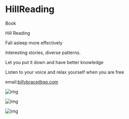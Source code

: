 # HillReading
Book

Hill Reading

Fall asleep more effectively

Interesting stories, diverse patterns.

Let you put it down and have better knowledge

Listen to your voice and relax yourself when you are free

email:billybrace@qq.com

![img](https://is1-ssl.mzstatic.com/image/thumb/Purple128/v4/a8/e0/00/a8e000ba-52ed-b0f8-1a71-5b642fb7ffae/pr_source.png/0x0ss.jpg)

![img](https://is1-ssl.mzstatic.com/image/thumb/Purple118/v4/ed/02/bc/ed02bcbb-0815-ef5d-df92-bcf6eb6536bd/pr_source.png/0x0ss.jpg)

![img](https://is1-ssl.mzstatic.com/image/thumb/Purple118/v4/d0/bf/68/d0bf680d-d3ad-4a31-dacf-f80cfa15c98a/pr_source.png/0x0ss.jpg)

